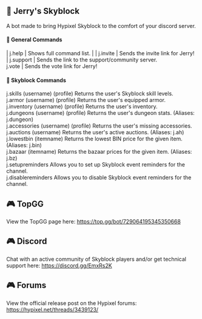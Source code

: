 ## 🏰 Jerry's Skyblock
A bot made to bring Hypixel Skyblock to the comfort of your discord server.

#### 💫 General Commands
| j.help	| Shows full command list. |
| j.invite	| Sends the invite link for Jerry! |
j.support	| Sends the link to the support/community server.  
j.vote	| Sends the vote link for Jerry!  

#### 🌟 Skyblock Commands
j.skills (username) (profile)	Returns the user's Skyblock skill levels.  
j.armor (username) (profile)	Returns the user's equipped armor.  
j.inventory (username) (profile)	Returns the user's inventory.  
j.dungeons (username) (profile)	Returns the user's dungeon stats. (Aliases: j.dungeon)  
j.accessories (username) (profile)	Returns the user's missing accessories.  
j.auctions (username)	Returns the user's active auctions. (Aliases: j.ah)  
j.lowestbin (itemname)	Returns the lowest BIN price for the given item. (Aliases: j.bin)  
j.bazaar (itemname)	Returns the bazaar prices for the given item. (Aliases: j.bz)  
j.setupreminders	Allows you to set up Skyblock event reminders for the channel.  
j.disablereminders	Allows you to disable Skyblock event reminders for the channel.  
 
## 🎮 TopGG
View the TopGG page here: https://top.gg/bot/729064195345350668

## 🎮 Discord
Chat with an active community of Skyblock players and/or get technical support here: https://discord.gg/EmxRs2K

## 🎮 Forums
View the official release post on the Hypixel forums: https://hypixel.net/threads/3439123/
